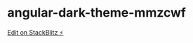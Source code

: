 # angular-dark-theme-mmzcwf

[Edit on StackBlitz ⚡️](https://stackblitz.com/edit/angular-dark-theme-mmzcwf)
